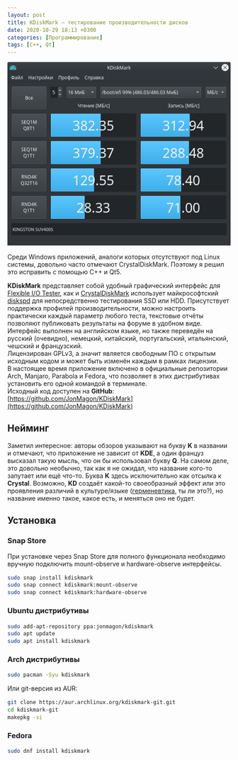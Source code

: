 ```yaml
---
layout: post
title: KDiskMark — тестирование производительности дисков
date: 2020-10-29 18:13 +0300
categories: [Программирование]
tags: [С++, Qt]
---
```


<style type="text/css">.post-content img {
    filter: unset!important;
}</style>

![Главное окно приложения](/assets/img/Screenshot_20201029_183104.png)

<!--summary.start-->
Среди Windows приложений, аналоги которых отсутствуют под Linux системы, довольно часто отмечают CrystalDiskMark. Поэтому я решил это исправить с помощью C++ и Qt5.
<!--summary.end-->

**KDiskMark** представляет собой удобный графический интерфейс для [Flexible I/O Tester](https://github.com/axboe/fio), как и [CrystalDiskMark](https://crystalmark.info/en/software/crystaldiskmark/) использует майкрософтский [diskspd](https://github.com/microsoft/diskspd) для непосредственно тестирования SSD или HDD. Присутствует поддержка профилей производительности, можно настроить практически каждый параметр любого теста, текстовые отчёты позволяют публиковать результаты на форуме в удобном виде.  
Интерфейс выполнен на английском языке, но также переведён на русский (очевидно), немецкий, китайский, португальский, итальянский, чешский и французский.  
Лицензирован GPLv3, а значит является свободным ПО с открытым исходным кодом и может быть изменён каждым в рамках лицензии.  
В настоящее время приложение включено в официальные репозитории Arch, Manjaro, Parabola и Fedora, что позволяет в этих дистрибутивах установить его одной командой в терминале.  
Исходный код доступен на <i class="fab fa-github"></i> **GitHub**: [https://github.com/JonMagon/KDiskMark](https://github.com/JonMagon/KDiskMark)

## Нейминг
Заметил интересное: авторы обзоров указывают на букву **K** в названии и отмечают, что приложение не зависит от **KDE**, а один француз высказал такую мысль, что он бы использовал букву **Q**. На самом деле, это довольно необычно, так как я не ожидал, что название кого-то запутает или ещё что-то. Буква **K** здесь исключительно как отсылка к **Crystal**. Возможно, **KD** создаёт какой-то своеобразный эффект или это проявления различий в культуре/языке ([герменевтика](https://ru.wikipedia.org/wiki/Герменевтика), ты ли это?), но название именно такое, какое есть, и меняться оно не будет.

## Установка
### Snap Store
При установке через Snap Store для полного функционала необходимо вручную подключить mount-observe и hardware-observe интерфейсы.
```bash
sudo snap install kdiskmark
sudo snap connect kdiskmark:mount-observe
sudo snap connect kdiskmark:hardware-observe
````

### Ubuntu дистрибутивы
```bash
sudo add-apt-repository ppa:jonmagon/kdiskmark
sudo apt update
sudo apt install kdiskmark
```

### Arch дистрибутивы
```bash
sudo pacman -Syu kdiskmark
```

Или git-версия из AUR:
```bash
git clone https://aur.archlinux.org/kdiskmark-git.git
cd kdiskmark-git
makepkg -si
```

### Fedora
```bash
sudo dnf install kdiskmark
```
